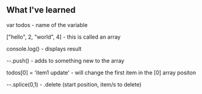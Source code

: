 ## What I've learned

var todos - name of the variable

["hello", 2, "world", 4] - this is called an array

console.log() - displays result

--.push() - adds to something new to the array

todos[0] = 'item1 update' - will change the first item in the [0] array positon

--.splice(0,1) - .delete (start position, item/s to delete)
